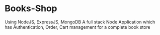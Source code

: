 # Books-Shop
Using NodeJS, ExpressJS, MongoDB
A full stack Node Application which has Authentication, Order, Cart management for a complete book store
